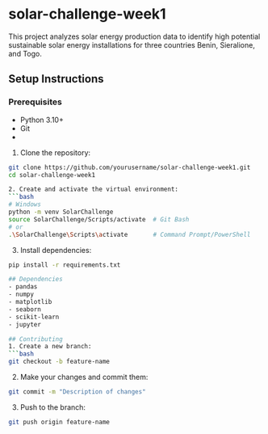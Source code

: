 # solar-challenge-week1
This project analyzes solar energy production data to identify high potential sustainable solar energy installations for three countries  Benin, Sieralione, and Togo.

## Setup Instructions
### Prerequisites
- Python 3.10+
- Git
- 
1. Clone the repository:
```bash
git clone https://github.com/yourusername/solar-challenge-week1.git
cd solar-challenge-week1

2. Create and activate the virtual environment:
```bash
# Windows
python -m venv SolarChallenge
source SolarChallenge/Scripts/activate  # Git Bash
# or
.\SolarChallenge\Scripts\activate       # Command Prompt/PowerShell
```

3. Install dependencies:
```bash
pip install -r requirements.txt

## Dependencies
- pandas
- numpy
- matplotlib
- seaborn
- scikit-learn
- jupyter

## Contributing
1. Create a new branch:
```bash
git checkout -b feature-name
```
2. Make your changes and commit them:
```bash
git commit -m "Description of changes"
```
3. Push to the branch:
```bash
git push origin feature-name
```
